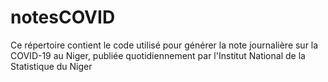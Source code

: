 # notesCOVID
Ce répertoire contient le code utilisé pour générer la note journalière sur la COVID-19 au Niger, publiée quotidiennement par l'Institut National de la Statistique du Niger
